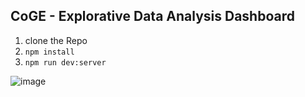 ## CoGE - Explorative Data Analysis Dashboard
1) clone the Repo
2) `npm install`
3) `npm run dev:server`

![image](https://github.com/user-attachments/assets/4a3b5569-6143-40f8-8abb-94588974216b)
